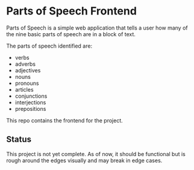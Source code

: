 # Parts of Speech Frontend

Parts of Speech is a simple web application that tells a user how many of the nine basic parts of speech are in a block of text.

The parts of speech identified are:
- verbs
- adverbs
- adjectives
- nouns
- pronouns
- articles
- conjunctions
- interjections
- prepositions

This repo contains the frontend for the project.

## Status

This project is not yet complete. As of now, it should be functional but is rough around the edges visually and may break in edge cases.

